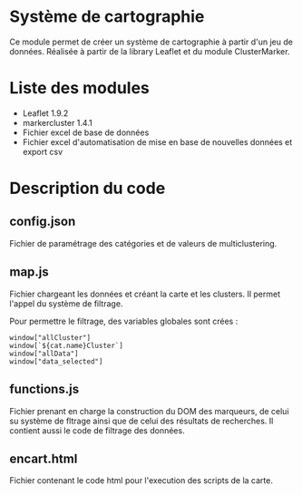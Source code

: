 # Système de cartographie

Ce module permet de créer un système de cartographie à partir d'un jeu de données. Réalisée à partir de la library Leaflet et du module ClusterMarker.

# Liste des modules

- Leaflet 1.9.2
- markercluster 1.4.1
- Fichier excel de base de données
- Fichier excel d'automatisation de mise en base de nouvelles données et export csv

# Description du code

## config.json

Fichier de paramétrage des catégories et de valeurs de multiclustering.

## map.js

Fichier chargeant les données et créant la carte et les clusters. Il permet l'appel du système de filtrage. 

Pour permettre le filtrage, des variables globales sont crées :

```
window["allCluster"]
window[`${cat.name}Cluster`]
window["allData"]
window["data_selected"]

```
## functions.js

Fichier prenant en charge la construction du DOM des marqueurs, de celui su système de fltrage ainsi que de celui des résultats de recherches. Il contient aussi le code de filtrage des données. 

## encart.html

Fichier contenant le code html pour l'execution des scripts de la carte.